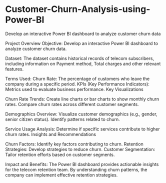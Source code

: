 # Customer-Churn-Analysis-using-Power-BI
Develop an interactive Power BI dashboard to analyze customer churn data

Project Overview
Objective: Develop an interactive Power BI dashboard to analyze customer churn data.

Dataset: The dataset contains historical records of telecom subscribers, including information on Payment method, Total charges and other relevant features.

Terms Used:
Churn Rate: The percentage of customers who leave the company during a specific period.
KPIs (Key Performance Indicators): Metrics used to evaluate business performance.
Key Visualizations

Churn Rate Trends:
Create line charts or bar charts to show monthly churn rates.
Compare churn rates across different customer segments.

Demographics Overview:
Visualize customer demographics (e.g., gender, senior citizen status).
Identify patterns related to churn.

Service Usage Analysis:
Determine if specific services contribute to higher churn rates.
Insights and Recommendations

Churn Factors:
Identify key factors contributing to churn.
Retention Strategies: Develop strategies to reduce churn.
Customer Segmentation: Tailor retention efforts based on customer segments.

Impact and Benefits:
The Power BI dashboard provides actionable insights for the telecom retention team.
By understanding churn patterns, the company can implement effective retention strategies.
